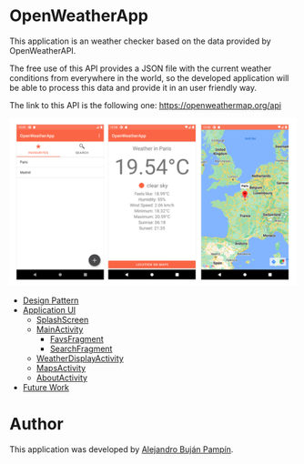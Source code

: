 # OpenWeatherApp

This application is an weather checker based on the data provided by OpenWeatherAPI.

The free use of this API provides a JSON file with the current weather conditions from everywhere in the world, so the developed application will be able to process this data and provide it in an user friendly way.

The link to this API is the following one: https://openweathermap.org/api

![OpenWeatherApp](doc/img/sample_screens.png)

+ [Design Pattern](doc/design_pattern.md)
+ [Application UI](doc/application_ui.md)
   +  [SplashScreen](doc/splash_screen.md)
   +  [MainActivity](doc/main_activity.md)
      +  [FavsFragment](doc/favs_fragment.md)
      +  [SearchFragment](doc/search_fragment.md)
   + [WeatherDisplayActivity](doc/weather_display_activity.md)
   + [MapsActivity](doc/maps_activity.md)
   + [AboutActivity](doc/about_activity.md)
+ [Future Work](doc/future_work.md)

# Author

This application was developed by [Alejandro Buján Pampín](mailto:alejandro.bujan.pampin@gmail.com).
